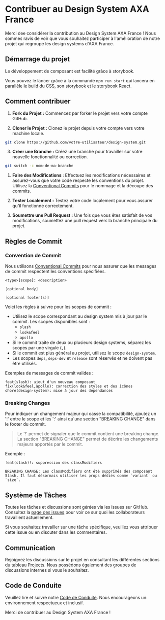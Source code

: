 # Contribuer au Design System AXA France

Merci dee considérer la contribution au Design System AXA France ! Nous sommes ravis de voir que vous souhaitez participer à l'amélioration de notre projet qui regroupe les design systems d'AXA France.

## Démarrage du projet

Le développement de composant est facilité grâce à storybook.

Vous pouvez le lancer grâce à la commande `npm run start` qui lancera en parallèle le build du CSS, son storybook et le storybook React.

## Comment contribuer

1. **Fork du Projet :** Commencez par forker le projet vers votre compte GitHub.

2. **Cloner le Projet :** Clonez le projet depuis votre compte vers votre machine locale.

```bash
git clone https://github.com/votre-utilisateur/design-system.git
```

3. **Créer une Branche :** Créez une branche pour travailler sur votre nouvelle fonctionnalité ou correction.

```bash
git switch -c nom-de-ma-branche
```

1. **Faire des Modifications :** Effectuez les modifications nécessaires et assurez-vous que votre code respecte les conventions du projet. Utilisez la [Conventional Commits](https://www.conventionalcommits.org/) pour le nommage et la découpe des commits.

2. **Tester Localement :** Testez votre code localement pour vous assurer qu'il fonctionne correctement.

3. **Soumettre une Pull Request :** Une fois que vous êtes satisfait de vos modifications, soumettez une pull request vers la branche principale du projet.

## Règles de Commit

### Convention de Commit

Nous utilisons [Conventional Commits](https://www.conventionalcommits.org/) pour nous assurer que les messages de commit respectent les conventions spécifiées.

```plaintext
<type>[scope]: <description>

[optional body]

[optional footer(s)]
```

Voici les règles à suivre pour les scopes de commit :

- Utilisez le scope correspondant au design system mis à jour par le commit. Les scopes disponibles sont :
  - `slash`
  - `look&feel`
  - `apollo`
- Si le commit traite de deux ou plusieurs design systems, séparez les scopes par une virgule (`,`).
- Si le commit est plus général au projet, utilisez le scope `design-system`.
- Les scopes `deps`, `deps-dev` et `release` sont réservés et ne doivent pas être utilisés.

Exemples de messages de commit valides :

```plaintext
feat(slash): ajout d'un nouveau composant
fix(look&feel,apollo): correction des styles et des icônes
chore(design-system): mise à jour des dépendances
```

### Breaking Changes

Pour indiquer un changement majeur qui casse la compatibilité, ajoutez un '!' entre le scope et les ':' ainsi qu'une section "BREAKING CHANGE" dans le footer du commit.

> Le '!' permet de signaler que le commit contient une breaking change.\
> La section "BREAKING CHANGE" permet de décrire les changements majeurs apportés par le commit.

Exemple :

```plaintext
feat(slash)!: suppression des classModifiers

BREAKING CHANGE: Les classModifiers ont été supprimés des composant Slash. Il faut désormais utiliser les props dédiés comme `variant` ou `size`.
```

## Système de Tâches

Toutes les tâches et discussions sont gérées via les issues sur GitHub. Consultez la [page des issues](https://github.com/AxaFrance/design-system/issues) pour voir ce sur quoi les collaborateurs travaillent actuellement.

Si vous souhaitez travailler sur une tâche spécifique, veuillez vous attribuer cette issue ou en discuter dans les commentaires.

## Communication

Rejoignez les discussions sur le projet en consultant les différentes sections du tableau [Projects](https://github.com/AxaFrance/design-system/projects). Nous possédons également des groupes de discussions internes si vous le souhaitez.

## Code de Conduite

Veuillez lire et suivre notre [Code de Conduite](./CODE_OF_CONDUCT.md). Nous encourageons un environnement respectueux et inclusif.

Merci de contribuer au Design System AXA France !
